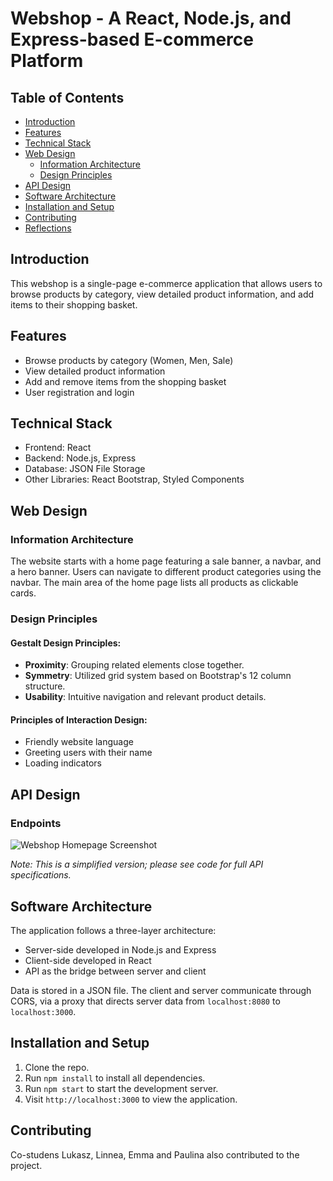
# Webshop - A React, Node.js, and Express-based E-commerce Platform

## Table of Contents

- [Introduction](#introduction)
- [Features](#features)
- [Technical Stack](#technical-stack)
- [Web Design](#web-design)
  - [Information Architecture](#information-architecture)
  - [Design Principles](#design-principles)
- [API Design](#api-design)
- [Software Architecture](#software-architecture)
- [Installation and Setup](#installation-and-setup)
- [Contributing](#contributing)
- [Reflections](#reflections)

## Introduction

This webshop is a single-page e-commerce application that allows users to browse products by category, view detailed product information, and add items to their shopping basket.

## Features

- Browse products by category (Women, Men, Sale)
- View detailed product information
- Add and remove items from the shopping basket
- User registration and login

## Technical Stack

- Frontend: React
- Backend: Node.js, Express
- Database: JSON File Storage
- Other Libraries: React Bootstrap, Styled Components

## Web Design

### Information Architecture

The website starts with a home page featuring a sale banner, a navbar, and a hero banner. Users can navigate to different product categories using the navbar. The main area of the home page lists all products as clickable cards.

### Design Principles

#### Gestalt Design Principles:

- **Proximity**: Grouping related elements close together.
- **Symmetry**: Utilized grid system based on Bootstrap's 12 column structure.
- **Usability**: Intuitive navigation and relevant product details.

#### Principles of Interaction Design:

- Friendly website language
- Greeting users with their name
- Loading indicators

## API Design

### Endpoints

![Webshop Homepage Screenshot]()

<!-- | Resource Path | POST | GET | PUT | DELETE |
|--------------|------|-----|-----|--------|
| /customers | Create a new customer | Retrieve all customers | Error | Error |
| /items | Create a new item | Retrieve all items | Error | Error |
| ... | ... | ... | ... | ... | -->

_Note: This is a simplified version; please see code for full API specifications._

## Software Architecture

The application follows a three-layer architecture:
- Server-side developed in Node.js and Express
- Client-side developed in React
- API as the bridge between server and client

Data is stored in a JSON file. The client and server communicate through CORS, via a proxy that directs server data from `localhost:8080` to `localhost:3000`.

## Installation and Setup

1. Clone the repo.
2. Run `npm install` to install all dependencies.
3. Run `npm start` to start the development server.
4. Visit `http://localhost:3000` to view the application.

## Contributing
Co-studens Lukasz, Linnea, Emma and Paulina also contributed to the project. 
